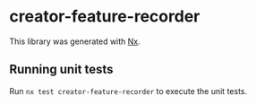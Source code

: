 # creator-feature-recorder

This library was generated with [Nx](https://nx.dev).

## Running unit tests

Run `nx test creator-feature-recorder` to execute the unit tests.
